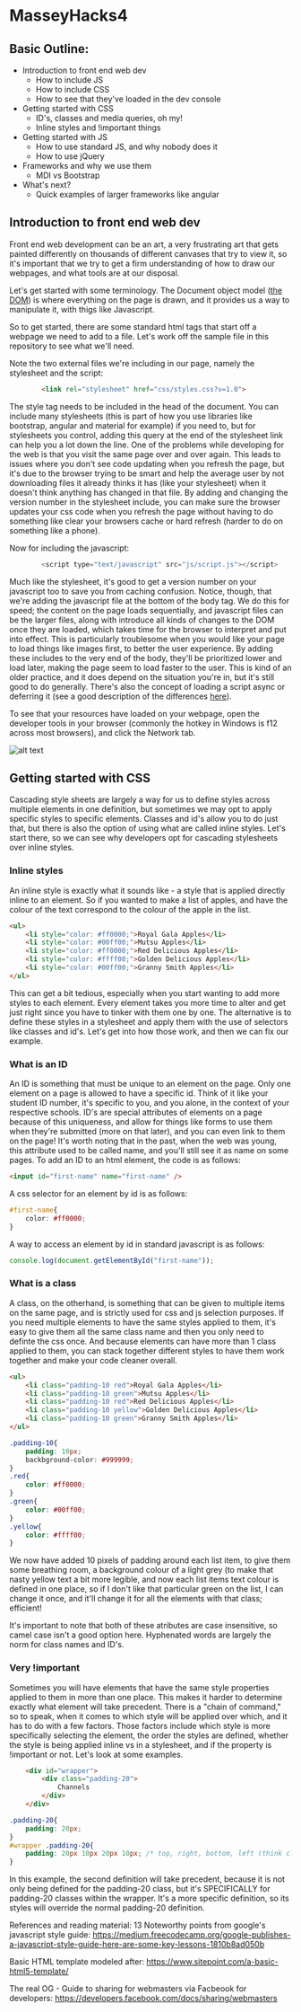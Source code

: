 # MasseyHacks4
## Basic Outline:

- Introduction to front end web dev
  - How to include JS 
  - How to include CSS
  - How to see that they've loaded in the dev console
- Getting started with CSS
  - ID's, classes and media queries, oh my!
  - Inline styles and !important things
- Getting started with JS
  - How to use standard JS, and why nobody does it
  - How to use jQuery
- Frameworks and why we use them
  - MDI vs Bootstrap
- What's next?
  - Quick examples of larger frameworks like angular

## Introduction to front end web dev

Front end web development can be an art, a very frustrating art that gets painted differently on thousands of different canvases that try to view it, so it's important that we try to get a firm understanding of how to draw our webpages, and what tools are at our disposal.

Let's get started with some terminology. The Document object model ([the DOM](https://developer.mozilla.org/en-US/docs/Web/API/Document_Object_Model/Introduction)) is where everything on the page is drawn, and it provides us a way to manipulate it, with thigs like Javascript. 

So to get started, there are some standard html tags that start off a webpage we need to add to a file. Let's work off the sample file in this repository to see what we'll need.

Note the two external files we're including in our page, namely the stylesheet and the script:

```html
        <link rel="stylesheet" href="css/styles.css?v=1.0">
```

The style tag needs to be included in the head of the document. You can include many stylesheets (this is part of how you use libraries like bootstrap, angular and material for example) if you need to, but for stylesheets you control, adding this query at the end of the stylesheet link can help you a lot down the line. One of the problems while developing for the web is that you visit the same page over and over again. This leads to issues where you don't see code updating when you refresh the page, but it's due to the browser trying to be smart and help the average user by not downloading files it already thinks it has (like your stylesheet) when it doesn't think anything has changed in that file. By adding and changing the version number in the stylesheet include, you can make sure the browser updates your css code when you refresh the page without having to do something like clear your browsers cache or hard refresh (harder to do on something like a phone).

Now for including the javascript:

```javascript
        <script type="text/javascript" src="js/script.js"></script>
```

Much like the stylesheet, it's good to get a version number on your javascript too to save you from caching confusion. Notice, though, that we're adding the javascript file at the bottom of the body tag. We do this for speed; the content on the page loads sequentially, and javascript files can be the larger files, along with introduce all kinds of changes to the DOM once they are loaded, which takes time for the browser to interpret and put into effect. This is particularly troublesome when you would like your page to load things like images first, to better the user experience. By adding these includes to the very end of the body, they'll be prioritized lower and load later, making the page seem to load faster to the user. This is kind of an older practice, and it does depend on the situation you're in, but it's still good to do generally. There's also the concept of loading a script async or deferring it (see a good description of the differences [here](http://www.growingwiththeweb.com/2014/02/async-vs-defer-attributes.html)).
  
To see that your resources have loaded on your webpage, open the developer tools in your browser (commonly the hotkey in Windows is f12 across most browsers), and click the Network tab.

![alt text](https://github.com/amillerman/MasseyHacks4/blob/master/img/example1.png "Screenshot of the network panel")

  
## Getting started with CSS

Cascading style sheets are largely a way for us to define styles across multiple elements in one definition, but sometimes we may opt to apply specific styles to specific elements. Classes and id's allow you to do just that, but there is also the option of using what are called inline styles. Let's start there, so we can see why developers opt for cascading stylesheets over inline styles.

### Inline styles

An inline style is exactly what it sounds like - a style that is applied directly inline to an element. So if you wanted to make a list of apples, and have the colour of the text correspond to the colour of the apple in the list.

```html
<ul>
	<li style="color: #ff0000;">Royal Gala Apples</li>
	<li style="color: #00ff00;">Mutsu Apples</li>
	<li style="color: #ff0000;">Red Delicious Apples</li>
	<li style="color: #ffff00;">Golden Delicious Apples</li>
	<li style="color: #00ff00;">Granny Smith Apples</li>
</ul>
```

This can get a bit tedious, especially when you start wanting to add more styles to each element. Every element takes you more time to alter and get just right since you have to tinker with them one by one. The alternative is to define these styles in a stylesheet and apply them with the use of selectors like classes and id's. Let's get into how those work, and then we can fix our example.

### What is an ID

An ID is something that must be unique to an element on the page. Only one element on a page is allowed to have a specific id. Think of it like your student ID number, it's specific to you, and you alone, in the context of your respective schools. ID's are special attributes of elements on a page because of this uniqueness, and allow for things like forms to use them when they're submitted (more on that later), and you can even link to them on the page! It's worth noting that in the  past, when the web was young, this attribute used to be called name, and you'll still see it as name on some pages. To add an ID to an html element, the code is as follows:

```html
<input id="first-name" name="first-name" />
```

A css selector for an element by id is as follows:

```css
#first-name{
    color: #ff0000;
}
```

A way to access an element by id in standard javascript is as follows:

```javascript
console.log(document.getElementById("first-name"));
```

### What is a class

A class, on the otherhand, is something that can be given to multiple items on the same page, and is strictly used for css and js selection purposes. If you need multiple elements to have the same styles applied to them, it's easy to give them all the same class name and then you only need to definte the css once. And because elements can have more than 1 class applied to them, you can stack together different styles to have them work together and make your code cleaner overall.


```html
<ul>
	<li class="padding-10 red">Royal Gala Apples</li>
	<li class="padding-10 green">Mutsu Apples</li>
	<li class="padding-10 red">Red Delicious Apples</li>
	<li class="padding-10 yellow">Golden Delicious Apples</li>
	<li class="padding-10 green">Granny Smith Apples</li>
</ul>
```

```css
.padding-10{
	padding: 10px;
	backbground-color: #999999;
}
.red{
	color: #ff0000;
}
.green{
	color: #00ff00;
}
.yellow{
	color: #ffff00;
}
```

We now have added 10 pixels of padding around each list item, to give them some breathing room, a background colour of a light grey (to make that nasty yellow text a bit more legible, and now each list items text colour is defined in one place, so if I don't like that particular green on the list, I can change it once, and it'll change it for all the elements with that class; efficient!

It's important to note that both of these atributes are case insensitive, so camel case isn't a good option here. Hyphenated words are largely the norm for class names and ID's. 

### Very !important

Sometimes you will have elements that have the same style properties applied to them in more than one place. This makes it harder to determine exactly what element will take precedent. There is a "chain of command," so to speak, when it comes to which style will be applied over which, and it has to do with a few factors. Those factors include which style is more specifically selecting the element, the order the styles are defined, whether the style is being applied inline vs in a stylesheet, and if the property is !important or not. Let's look at some examples.

```html
	<div id="wrapper">
		<div class="padding-20">
			Channels
		</div>
	</div>
```

```css
.padding-20{
	padding: 20px;
}
#wrapper .padding-20{
	padding: 20px 10px 20px 10px; /* top, right, bottom, left (think clockwise) */
}
```

In this example, the second definition will take precedent, because it is not only being defined for the padding-20 class, but it's SPECIFICALLY for padding-20 classes within the wrapper. It's a more specific definition, so its styles will override the normal padding-20 definition.



References and reading material:
13 Noteworthy points from google's javascript style guide:
https://medium.freecodecamp.org/google-publishes-a-javascript-style-guide-here-are-some-key-lessons-1810b8ad050b

Basic HTML template modeled after:
https://www.sitepoint.com/a-basic-html5-template/

The real OG - Guide to sharing for webmasters via Facbeook for developers:
https://developers.facebook.com/docs/sharing/webmasters

